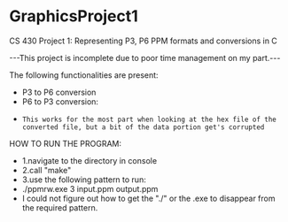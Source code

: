 # GraphicsProject1
CS 430 Project 1: Representing P3, P6 PPM formats and conversions in C

---This project is incomplete due to poor time management on my part.---

The following functionalities are present:
- P3 to P6 conversion
- P6 to P3 conversion: 
-     This works for the most part when looking at the hex file of the converted file, but a bit of the data portion get's corrupted

HOW TO RUN THE PROGRAM:
- 1.navigate to the directory in console
- 2.call "make"
- 3.use the following pattern to run: 
-   ./ppmrw.exe 3 input.ppm output.ppm
- I could not figure out how to get the "./" or the .exe to disappear from the required pattern.
